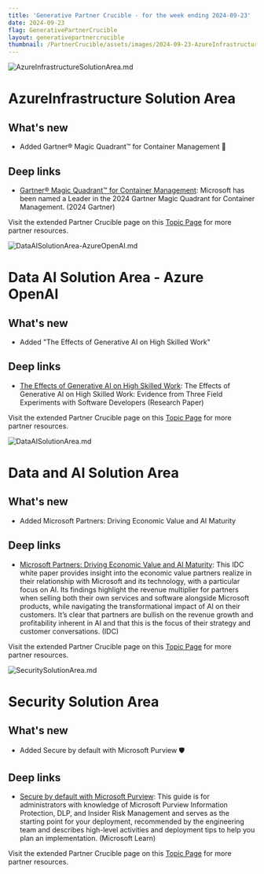 ```yaml
---
title: 'Generative Partner Crucible - for the week ending 2024-09-23'
date: 2024-09-23
flag: GenerativePartnerCrucible
layout: generativepartnercrucible
thumbnail: /PartnerCrucible/assets/images/2024-09-23-AzureInfrastructureSolutionArea.md-image.png
---
```

![ AzureInfrastructureSolutionArea.md ]( /PartnerCrucible/assets/images/2024-09-23-AzureInfrastructureSolutionArea.md-image.png )

# AzureInfrastructure Solution Area

## What's new

- Added Gartner® Magic Quadrant™ for Container Management 🌟

## Deep links

- [Gartner® Magic Quadrant™ for Container Management](https://azure.microsoft.com/en-us/blog/microsoft-named-a-leader-in-the-2024-gartner-magic-quadrant-for-container-management/): Microsoft has been named a Leader in the 2024 Gartner Magic Quadrant for Container Management. (2024 Gartner)

Visit the extended Partner Crucible page on this [Topic Page](https://lagimik.github.io/PartnerCrucible/AzureInfrastructureSolutionArea) for more partner resources.

![ DataAISolutionArea-AzureOpenAI.md ]( /PartnerCrucible/assets/images/2024-09-23-DataAISolutionArea-AzureOpenAI.md-image.png )

# Data AI Solution Area - Azure OpenAI

## What's new

- Added "The Effects of Generative AI on High Skilled Work"

## Deep links

- [The Effects of Generative AI on High Skilled Work](https://papers.ssrn.com/sol3/papers.cfm?abstract_id=4945566): The Effects of Generative AI on High Skilled Work: Evidence from Three Field Experiments with Software Developers (Research Paper)

Visit the extended Partner Crucible page on this [Topic Page](https://lagimik.github.io/PartnerCrucible/DataAISolutionArea-AzureOpenAI) for more partner resources.

![ DataAISolutionArea.md ]( /PartnerCrucible/assets/images/2024-09-23-DataAISolutionArea.md-image.png )

# Data and AI Solution Area

## What's new

- Added Microsoft Partners: Driving Economic Value and AI Maturity 

## Deep links

- [Microsoft Partners: Driving Economic Value and AI Maturity](https://partner.microsoft.com/en-us/blog/article/ai-value-for-partners): This IDC white paper provides insight into the economic value partners realize in their relationship with Microsoft and its technology, with a particular focus on AI. Its findings highlight the revenue multiplier for partners when selling both their own services and software alongside Microsoft products, while navigating the transformational impact of AI on their customers. It’s clear that partners are bullish on the revenue growth and profitability inherent in AI and that this is the focus of their strategy and customer conversations. (IDC)

Visit the extended Partner Crucible page on this [Topic Page](https://lagimik.github.io/PartnerCrucible/DataAISolutionArea) for more partner resources.


![ SecuritySolutionArea.md ]( /PartnerCrucible/assets/images/2024-09-23-SecuritySolutionArea.md-image.png )

# Security Solution Area

## What's new

- Added Secure by default with Microsoft Purview 🛡️

## Deep links

- [Secure by default with Microsoft Purview](https://learn.microsoft.com/en-us/purview/deploymentmodels/depmod-securebydefault-intro): This guide is for administrators with knowledge of Microsoft Purview Information Protection, DLP, and Insider Risk Management and serves as the starting point for your deployment, recommended by the engineering team and describes high-level activities and deployment tips to help you plan an implementation. (Microsoft Learn)

Visit the extended Partner Crucible page on this [Topic Page](https://lagimik.github.io/PartnerCrucible/SecuritySolutionArea) for more partner resources.

